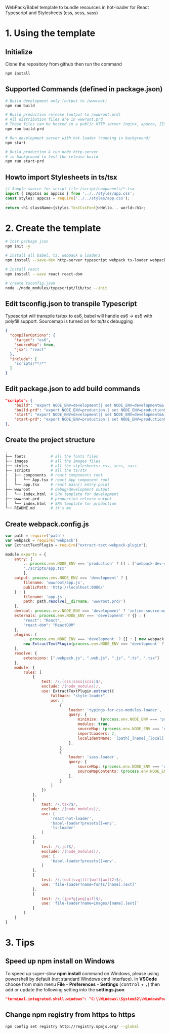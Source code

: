 WebPack/Babel template to bundle resources in hot-loader for React Typescript and Stylesheets (css, scss, sass)

# 1. Using the template
## Initialize
Clone the repository from github then run the command
```bash
npm install
```
## Supported Commands (defined in package.json)
```bash
# Build development only (output to /wwwroot)
npm run build

# Build production release (output to /wwwroot.prd)
# All distribution files are in wwwroot.prd
# These files can be hosted in a public HTTP server (nginx, apache, IIS,..)
npm run build-prd

# Run development server with hot-loader (running in background)
npm start

# Build production & run node http-server
# in background to test the release build
npm run start-prd
```
## Howto import Stylesheets in ts/tsx
```javascript
// Sample source for script file /script/components/*.tsx
import { IAppCss as appcss } from '../../styles/app.css';
const styles: appcss = require('../../styles/app.css');
...
return <h1 className={styles.TestCssFont}>Hello... world</h1>;
```

# 2. Create the template
```bash
# Init package json
npm init -y

# Install all babel, ts, webpack & loaders
npm install --save-dev http-server typescript webpack ts-loader webpack-dev-server babel-core babel-loader babel-preset-env extract-text-webpack-plugin file-loader style-loader css-loader source-map-loader sass-loader node-sass typings-for-css-modules-loader react-hot-loader @types/node @types/react @types/react-dom

# Install react
npm install --save react react-dom

# create tsconfig.json
node ./node_modules/typescript/lib/tsc --init
```
## Edit tsconfig.json to transpile Typescript
Typescript will transpile ts/tsx to es6, babel will handle es6 -> es5 with polyfill support. Sourcemap is turned on for ts/tsx debugging
```json
{
  "compilerOptions": {
    "target": "es6",
    "sourceMap": true,
    "jsx": "react"
  },
  "include": [
    "scripts/**/*"
  ]
}
```
## Edit package.json to add build commands
```json
"scripts": {
    "build": "export NODE_ENV=development|| set NODE_ENV=development&& webpack --progress --colors",
    "build-prd": "export NODE_ENV=production|| set NODE_ENV=production&& webpack --progress --colors",
    "start": "export NODE_ENV=development|| set NODE_ENV=development&& webpack-dev-server --hot --inline --progress --colors --open-page wwwroot/",
    "start-prd": "export NODE_ENV=production|| set NODE_ENV=production&& webpack --progress --colors&& start http://localhost:3001&& node node_modules/http-server/bin/http-server ./wwwroot.prd/ -p 3001"
},
```
## Create the project structure
```bash
.
├── fonts           # all the fonts files
├── images          # all the images files
├── styles          # all the stylesheets: css, scss, sass
├── scripts         # all the ts/stx
│   ├── components  # react components root
│   │   └── App.tsx # react App component root
│   └── app.tsx     # react main() entry-point
├── wwwroot         # debug/development output
│   └── index.html  # SPA template for development
├── wwwroot.prd     # production release output
│   └── index.html  # SPA template for production
└── README.md       # it's me
```
## Create webpack.config.js
```javascript
var path = require('path')
var webpack = require('webpack')
var ExtractTextPlugin = require("extract-text-webpack-plugin");

module.exports = {
    entry: [
        ...process.env.NODE_ENV === 'production' ? [] : ['webpack-dev-server/client?http://localhost:8080', 'webpack/hot/only-dev-server'],
        './scripts/app.tsx'
        ],
    output: process.env.NODE_ENV === 'development' ? {
        filename: 'wwwroot/app.js',
        publicPath: 'http://localhost:8080/'
    } : {
        filename: 'app.js',
        path: path.resolve(__dirname, 'wwwroot.prd/')
    },
    devtool: process.env.NODE_ENV === 'development' ? 'inline-source-map' : 'hidden-source-map',
    externals: process.env.NODE_ENV === 'development' ? {} : {
        "react": "React",
        "react-dom": "ReactDOM"
    },
    plugins: [
        ...process.env.NODE_ENV === 'development' ? [] : [ new webpack.DefinePlugin({'process.env': { NODE_ENV: JSON.stringify(process.env.NODE_ENV) }}), new webpack.optimize.UglifyJsPlugin() ],
        new ExtractTextPlugin(process.env.NODE_ENV === 'development' ? 'wwwroot/app.css' : 'app.css')
    ],
    resolve: {
        extensions: [".webpack.js", ".web.js", ".js", ".ts", ".tsx"]
    },
    module: {
        rules: [
            {
                test: /\.(css|sass|scss)$/,
                exclude: /(node_modules)/,
                use: ExtractTextPlugin.extract({
                    fallback: "style-loader",
                    use: [
                        {
                            loader: 'typings-for-css-modules-loader',
                            query: {
                                minimize: (process.env.NODE_ENV === 'production'),
                                modules: true,
                                sourceMap: (process.env.NODE_ENV === 'development'),
                                importLoaders: 2,
                                localIdentName: '[path]_[name]_[local]'
                            },
                        },
                        {
                            loader: 'sass-loader',
                            query: {
                                sourceMap: (process.env.NODE_ENV === 'development'),
                                sourceMapContents: (process.env.NODE_ENV === 'development'),
                            },
                        }
                    ]
                })
            },
            {
                test: /\.tsx?$/,
                exclude: /(node_modules)/,
                use: [
                    'react-hot-loader',
                    'babel-loader?presets[]=env',
                    'ts-loader'
                ]
            },
            {
                test: /\.js?$/,
                exclude: /(node_modules)/,
                use: [
                    'babel-loader?presets[]=env',
                ]
            },
            {
                test: /\.(eot|svg|ttf|woff|woff2)$/,
                use: 'file-loader?name=fonts/[name].[ext]'
            },
            {
                test: /\.(jpe?g|png|gif)$/,
                use: 'file-loader?name=images/[name].[ext]'
            }
        ]
    }    
}
```
# 3. Tips
## Speed up npm install on Windows
To speed up super-slow **npm install** command on Windows, please using powershell by default (not standard Windows cmd interface).
In **VSCode** choose from main menu **File** - **Preferences** - **Settings** (<kbd>control</kbd> + <kbd>,</kbd>) then add or update the following setting into the **settings.json**
```json
"terminal.integrated.shell.windows": "C:\\Windows\\System32\\WindowsPowerShell\\v1.0\\powershell.exe",
```
## Change npm registry from https to https
```bash
npm config set registry http://registry.npmjs.org/ --global
```